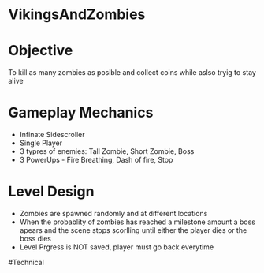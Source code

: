 # VikingsAndZombies
# Objective
To kill as many zombies as posible and collect coins while aslso tryig to stay alive 

# Gameplay Mechanics
- Infinate Sidescroller
- Single Player
- 3 typres of enemies: Tall Zombie, Short Zombie, Boss 
- 3 PowerUps - Fire Breathing, Dash of fire, Stop

# Level Design 
- Zombies are spawned randomly and at different locations
- When the probablity of zombies has reached a milestone amount a boss apears and the scene stops scorlling until either the player dies or the boss dies
- Level Prgress is NOT saved, player must go back everytime 

#Technical